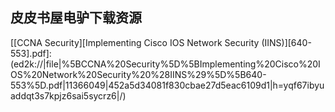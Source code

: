 ## 皮皮书屋电驴下载资源 

[涂抹Oracle(不全).pdf]: (ed2k://|file|%E6%B6%82%E6%8A%B9Oracle%28%E4%B8%8D%E5%85%A8%29.pdf|3663072|d191e3626ffa6ca79350c906940fe5b3|h=7m7vzmki6nl2gcnjgzh4fcb7oqkowyqj|/)

[Smashing HTML5.pdf]: (ed2k://|file|Smashing%20HTML5.pdf|6472520|8e539d2047be476af316787770ae41c2|h=q6ccta3asqjenw352dihcnmodjxhsmzx|/)

[You Don’t Know JS.pdf]: (ed2k://|file|You%20Don%E2%80%99t%20Know%20JS.pdf|6340919|3ae578e0aa1cb819b8e4521b2c78a414|h=vmc2zdecadmmyy235ir4hibj6qbhbyh3|/)

[GNU Emacs Pocket Reference.pdf]: (ed2k://|file|GNU%20Emacs%20Pocket%20Reference.pdf|239149|75213d1d8a46a583d437e8a482910e79|h=nnouyl3eqmvntkqktenc4pilfvvjfsgu|/)

[如何求解问题.pdf]: (ed2k://|file|%E5%A6%82%E4%BD%95%E6%B1%82%E8%A7%A3%E9%97%AE%E9%A2%98.pdf|11062264|ea820ddd5681ae78e1fd119fcd25c497|h=5bbsh5y4ls72zmya5wr46cl75eljhh7n|/)

[Functional Programming Using F# (EPUB).pdf]: (ed2k://|file|Functional%20Programming%20Using%20F%23%20%28EPUB%29.pdf|3141838|abd85dbb4d1f6bfcf1aad2ba49ec1767|h=6jfe7fd3d44yph3zepcwragxgrlq5u3j|/)

[Cocoa Touch for iPhone OS 3.pdf]: (ed2k://|file|Cocoa%20Touch%20for%20iPhone%20OS%203.pdf|19112567|38eff70e4b7b172bc8a4ed65b1d6233b|h=j2yui3cmkmgwatdk5rxu4nobbx24zn7b|/)

[The Language of SQL_ How to Access Data in Relational Databases.pdf]: (ed2k://|file|The%20Language%20of%20SQL_%20How%20to%20Access%20Data%20in%20Relational%20Databases.pdf|1759424|077a1e9b5b9b2e2123facc1d8bfe5356|h=gyrozdujgg3q5r474uyp2fxmmpxe2tmo|/)

[Modern Compiler Implementation in C (photocopy PDF).pdf]: (ed2k://|file|Modern%20Compiler%20Implementation%20in%20C%20%28photocopy%20PDF%29.pdf|42228724|6f9ae72ad63461a95a0776454d30dd69|h=ggol2bjx3zn2asc7dqouuo6cx26fbnbw|/)

[Android Cookbook.pdf]: (ed2k://|file|Android%20Cookbook.pdf|8891577|fcb0f1afeb87ce44298f416b75cb377d|h=dlsrltkkj7wm7kks4tparjf4phwtvkyd|/)

[用Python进行自然语言处理(中文).pdf]: (ed2k://|file|%E7%94%A8Python%E8%BF%9B%E8%A1%8C%E8%87%AA%E7%84%B6%E8%AF%AD%E8%A8%80%E5%A4%84%E7%90%86%28%E4%B8%AD%E6%96%87%29.pdf|4469408|26be0ba6646292b5aa52c6cd2c1b81f5|h=c5rw64cqglru7leio7u6pmicjxxs3qj5|/)

[Hacking Exposed VoIP_ Voice Over IP Security Secrets & Solutions.chm]: (ed2k://|file|Hacking%20Exposed%20VoIP_%20Voice%20Over%20IP%20Security%20Secrets%20%26%20Solutions.chm|17142189|114973fb93ba3cb57876c8c0fb0adfd3|h=w3e6ztp5ojfkw3d7koc2p4wucglwktz6|/)

[Web Information Systems and Mining.pdf]: (ed2k://|file|Web%20Information%20Systems%20and%20Mining.pdf|10366388|86ec2d9128f4aae0e900c6d4f1a833b1|h=5niyrx5v3ww2lrm67yy5zfhzv6vchifh|/)

[The Book of VMWARE.pdf]: (ed2k://|file|The%20Book%20of%20VMWARE.pdf|1464981|7ebf488f69aed8bfaf0047fffdb25e7c|h=op5yhzstz2rdmxv5n6an4hqzzqmvn7ox|/)

[Hello! Python.pdf]: (ed2k://|file|Hello%21%20Python.pdf|32396599|1837ccf298eb8a4bf40ed15d0490d168|h=t3vg62plvbdf6yjddf6oi6u7q26clihv|/)

[The RSpec Book_ Behaviour-Driven Development with RSpec, Cucumber, and Friends.pdf]: (ed2k://|file|The%20RSpec%20Book_%20Behaviour-Driven%20Development%20with%20RSpec%2C%20Cucumber%2C%20and%20Friends.pdf|6977743|8fa3c1fec463421c9e9c7a31dccebf71|h=ra34hn2vumamsmcqwctgxas5kg737zug|/)

[Cfengine 3 Beginner’s Guide.pdf]: (ed2k://|file|Cfengine%203%20Beginner%E2%80%99s%20Guide.pdf|2261757|94e35ae91c582a9aecf654ef4b0a9e89|h=jeq6okarfmsoixurcpy7wxphog5ldtkl|/)

[HTML5 Geolocation.pdf]: (ed2k://|file|HTML5%20Geolocation.pdf|7957320|30f5f5665bde322ea7480ee1885a7ab2|h=7qf3efsc3n2inxyf7ntnvcqousbplwgv|/)

[插件式GIS应用框架的设计与实现.pdf]: (ed2k://|file|%E6%8F%92%E4%BB%B6%E5%BC%8FGIS%E5%BA%94%E7%94%A8%E6%A1%86%E6%9E%B6%E7%9A%84%E8%AE%BE%E8%AE%A1%E4%B8%8E%E5%AE%9E%E7%8E%B0.pdf|33083822|c950035865386bee77a353a3b0c47b8e|h=okou6hlzzhl4qxcbzfplosk3hoi2llqy|/)

[Drupal 6 Theming Cookbook.pdf]: (ed2k://|file|Drupal%206%20Theming%20Cookbook.pdf|22402723|918a61b986d50f47695bd38fa635b2db|h=klybrcpkwflhcr5jv3foa5kobwioh4te|/)

[HTML5_ Up and Running.pdf]: (ed2k://|file|HTML5_%20Up%20and%20Running.pdf|4822899|afd823339e2c07d6eaa98652f67812de|h=mu5dfbpl2njqgisnote7op2rknqrhvay|/)

[Microsoft SharePoint 2013 Inside Out.pdf]: (ed2k://|file|Microsoft%20SharePoint%202013%20Inside%20Out.pdf|48814355|a84e4c9cef56cd127fc23cb19beb407f|h=pkoz4czcxlcmadopt5clwqvc7e37iaj2|/)

[SAP® NetWeaver Portal Technology_ The Complete Reference.pdf]: (ed2k://|file|SAP%C2%AE%20NetWeaver%20Portal%20Technology_%20The%20Complete%20Reference.pdf|31641716|ac145ec01c801e11c0f1156f46edeb4c|h=i6kwnok4g55rbapq7ofbkrmmbrq4brtl|/)

[A Practical Guide to Managing Web Projects.pdf]: (ed2k://|file|A%20Practical%20Guide%20to%20Managing%20Web%20Projects.pdf|8301007|e14dbcc1280347d0703195ef6cfeaa67|h=bto425q4bizkmkrbts7lzdrrf3o2qqbu|/)

[国际大学生程序设计竞赛指南_ACM程序设计.pdf]: (ed2k://|file|%E5%9B%BD%E9%99%85%E5%A4%A7%E5%AD%A6%E7%94%9F%E7%A8%8B%E5%BA%8F%E8%AE%BE%E8%AE%A1%E7%AB%9E%E8%B5%9B%E6%8C%87%E5%8D%97_ACM%E7%A8%8B%E5%BA%8F%E8%AE%BE%E8%AE%A1.pdf|1583991|a66b81c190815cebe607d8280c9a0965|h=6uc4tixrx4krnkoozd4xpskjvsdqygub|/)

[Learning Three.js_ The Javascript 3D Library for WebGL.pdf]: (ed2k://|file|Learning%20Three.js_%20The%20Javascript%203D%20Library%20for%20WebGL.pdf|11700529|72e2affa086ad4b9ea2993098f2d5191|h=o3w54i7wjvpo7fpvvvs2zpfssuk7l2uv|/)

[Linux Bible 2010 Edition.pdf]: (ed2k://|file|Linux%20Bible%202010%20Edition.pdf|11251819|415244ec92971dc94699fe2aff7268a4|h=ang2utzqcyt6ks7yevid447yxhhqrnie|/)

[Pro Web 2.0 Mashups_ Remixing Data and Web Services.pdf]: (ed2k://|file|Pro%20Web%202.0%20Mashups_%20Remixing%20Data%20and%20Web%20Services.pdf|8619216|66d7ef624a7e09c05460bf05cae40b2a|h=yxoqpot4zk2x2h5mzk7jdtzi5j3dixii|/)

[MCITP Self-Paced Training Kit (Exam 70-646)_ Windows Server® 2008 Server Administrator, Second Edition.pdf]: (ed2k://|file|MCITP%20Self-Paced%20Training%20Kit%20%28Exam%2070-646%29_%20Windows%20Server%C2%AE%202008%20Server%20Administrator%2C%20Second%20Edition.pdf|31925845|8487466341d69a7419decd1410ff45b5|h=7vc73rtycgkhoejx3zqrck5uccpgtu6a|/)

[Hibernate实战(第2版).pdf]: (ed2k://|file|Hibernate%E5%AE%9E%E6%88%98%28%E7%AC%AC2%E7%89%88%29.pdf|50796456|becfb192abc145834a880f256c3b715a|h=anxvfw7xupquuznhu5wcw5xjm7bi3si2|/)

[CEGUI 深入解析.pdf]: (ed2k://|file|CEGUI%20%E6%B7%B1%E5%85%A5%E8%A7%A3%E6%9E%90.pdf|1593918|655fd46ea1223e21b4800c8f9bd1d8de|h=hjktxuj6tbmc6prjyvtntvwbxokbgtmg|/)

[Microsoft® Outlook® 2010 Plain & Simple.pdf]: (ed2k://|file|Microsoft%C2%AE%20Outlook%C2%AE%202010%20Plain%20%26%20Simple.pdf|43976532|1f5254b5a876e18b877b7ddee9cc2d6f|h=o4r2fmy2rwdo5yfxt332uh2bollo7wpa|/)

[Designing Web Navigation_ Optimizing the User Experience.chm]: (ed2k://|file|Designing%20Web%20Navigation_%20Optimizing%20the%20User%20Experience.chm|30423247|8d53ce5078c512c55e9795d2c191c162|h=ojryru6puofq4ol3i64cljhxdnjj3u7i|/)

[Big Data For Dummies.pdf]: (ed2k://|file|Big%20Data%20For%20Dummies.pdf|11445396|8d77119ba989e725304d980d26cc5daa|h=dceirq7jezf5uauhb6gk337e3ikbar3a|/)

[Web Development with Java_ Using Hibernate, JSPs and Servlets.pdf]: (ed2k://|file|Web%20Development%20with%20Java_%20Using%20Hibernate%2C%20JSPs%20and%20Servlets.pdf|2180795|737a71207f58bac0fd2aa4e061a28fb9|h=3qsrewaeqabbyeffhm2vmvkz3zyq32oi|/)

[Running an Agile Software Development Project.pdf]: (ed2k://|file|Running%20an%20Agile%20Software%20Development%20Project.pdf|5857144|c621ff9c315d86bed5769c2384c0f072|h=m7xb7xts75ax6wlbt7ltv2lclo3jx2nz|/)

[Linux程序设计权威指南.pdf]: (ed2k://|file|Linux%E7%A8%8B%E5%BA%8F%E8%AE%BE%E8%AE%A1%E6%9D%83%E5%A8%81%E6%8C%87%E5%8D%97.pdf|19079677|50fddeb56e5de8ef6a575b0d3c654d7d|h=ev3d4nc7qibenuz7zeivr6vz6crp475o|/)

[[CCNA Security][Implementing Cisco IOS Network Security (IINS)][640-553].pdf]: (ed2k://|file|%5BCCNA%20Security%5D%5BImplementing%20Cisco%20IOS%20Network%20Security%20%28IINS%29%5D%5B640-553%5D.pdf|11366049|452a5d34081f830cbae27d5eac6109d1|h=yqf67ibyuaddqt3s7kpjz6sai5sycrz6|/)

[Introduction to Databases.pdf]: (ed2k://|file|Introduction%20to%20Databases.pdf|8681607|5691173dae0b53395733264bf98c9d19|h=3hiz6uhr3pm3thuvlesq226krfqzo5xh|/)

[Professional SharePoint 2010 Administration.pdf]: (ed2k://|file|Professional%20SharePoint%202010%20Administration.pdf|45971512|9f43fd361c471e0a87839d263383ac44|h=2yzgl3jqnku3uzpo5drsaeapnpa3shma|/)

[Joomla! 1.5 Content Administration.pdf]: (ed2k://|file|Joomla%21%201.5%20Content%20Administration.pdf|6223654|442f4f4d98ce95278b09a60cd393c6d8|h=ae6av36qddah4iq7ywtmfq72wqca7e7e|/)

[Excel 2010 Visual Quick Tips.pdf]: (ed2k://|file|Excel%202010%20Visual%20Quick%20Tips.pdf|26423378|852073e9c8b3896996b83ba08a60df49|h=qgafgdr7tutjwcxs5l4xgqk7qzrvv3bs|/)

[Teach Yourself MySQL in 21 Days.pdf]: (ed2k://|file|Teach%20Yourself%20MySQL%20in%2021%20Days.pdf|2816317|bc5ef14d8cf181ae6cdd8d4c5b8b6676|h=kjyda3ggwytxgtebwf7u3ehee4lquvdb|/)

[Hacking For Dummies, 4th Edition.pdf]: (ed2k://|file|Hacking%20For%20Dummies%2C%204th%20Edition.pdf|34179692|f4cf31859c84ca4bd750420159df3ea2|h=fqip2qgrmllaqvla2aoaav2pddiblvg6|/)

[Documents, Presentations, and Workbooks_ Using Microsoft® Office to Create Content That Gets Noticed.pdf]: (ed2k://|file|Documents%2C%20Presentations%2C%20and%20Workbooks_%20Using%20Microsoft%C2%AE%20Office%20to%20Create%20Content%20That%20Gets%20Noticed.pdf|31500434|91596b54b5fd299e99042c3f19606e88|h=dn3qdx7m6rxlmrmijzujgqysuec4m3kg|/)

[Killer UX Design.pdf]: (ed2k://|file|Killer%20UX%20Design.pdf|5957156|c07a0ff20d2b1d9d0bafe563a2b79b7b|h=pjuay67rdruhvwjwyzzhoahdjzt3bynh|/)

[Microsoft Outlook 2010 Inside Out.pdf]: (ed2k://|file|Microsoft%20Outlook%202010%20Inside%20Out.pdf|41527868|1ba20b08dd2383c7ae91add5675078ec|h=7b4hkqkls3waleqx7ww5ybf3d63bobts|/)

[Outlook 2010 All-in-One For Dummies.pdf]: (ed2k://|file|Outlook%202010%20All-in-One%20For%20Dummies.pdf|27100704|931ba993f2f53476178f08efaea3fa69|h=ie7m7aidcp274ylsdo7jlqzgszvxpors|/)

[Web Form Design.pdf]: (ed2k://|file|Web%20Form%20Design.pdf|16769599|33eee5ae4265b0f257ae2d43c06e7b71|h=v6xixew336gbddq7l7grct56dyzmpw3m|/)

[Hardening Linux.pdf]: (ed2k://|file|Hardening%20Linux.pdf|2729618|957d45fbfdbc5e9616871f1dde82606a|h=qdfizyk2rwjptiniipkw2sojegnu7mao|/)

[Wireless Java_ Developing with J2ME, Second Edition.chm]: (ed2k://|file|Wireless%20Java_%20Developing%20with%20J2ME%2C%20Second%20Edition.chm|2678665|938128266ee9f4861d04ec5ad0d49aab|h=hx4fdhtksu2nldpip7vdsht7koagx6hb|/)

[Mastering Microsoft Lync Server 2013 (epub版).pdf]: (ed2k://|file|Mastering%20Microsoft%20Lync%20Server%202013%20%28epub%E7%89%88%29.pdf|40786226|ecccca0c32df653b389df88cbb3a6af8|h=wok2a7poi5utvljdziadgccbnkcwpuet|/)

[软件测试（原书第2版）.pdf]: (ed2k://|file|%E8%BD%AF%E4%BB%B6%E6%B5%8B%E8%AF%95%EF%BC%88%E5%8E%9F%E4%B9%A6%E7%AC%AC2%E7%89%88%EF%BC%89.pdf|6586496|19acb21736790cb34c139d8db22c4c15|h=rurhf4tdpqhou4k5y7rizswaq2gpwmg4|/)

[程序员的自我修养—链接、装载与库(已经加书签).pdf]: (ed2k://|file|%E7%A8%8B%E5%BA%8F%E5%91%98%E7%9A%84%E8%87%AA%E6%88%91%E4%BF%AE%E5%85%BB%E2%80%94%E9%93%BE%E6%8E%A5%E3%80%81%E8%A3%85%E8%BD%BD%E4%B8%8E%E5%BA%93%28%E5%B7%B2%E7%BB%8F%E5%8A%A0%E4%B9%A6%E7%AD%BE%29.pdf|31991915|0a1ffff749eedbabbea9e5e784aff2f5|h=3dhzv6ikfqlcj2agyqwmc7d32qj6cueb|/)

[古今数学思想(第一册).pdf]: (ed2k://|file|%E5%8F%A4%E4%BB%8A%E6%95%B0%E5%AD%A6%E6%80%9D%E6%83%B3%28%E7%AC%AC%E4%B8%80%E5%86%8C%29.pdf|14858108|446c6fca87e21fefa8b8ddc035a03a2b|h=muublk2xk7fii4pfes3sgao6snswogo4|/)

[Web Development with Java Server Pages.pdf]: (ed2k://|file|Web%20Development%20with%20Java%20Server%20Pages.pdf|16434842|861996f1a74652af1e09db03a116cf24|h=5nvys2xxl4xfbexqwmlmf6jyrzyhhjj4|/)

[Flex 3 Cookbook, First Edition.chm]: (ed2k://|file|Flex%203%20Cookbook%2C%20First%20Edition.chm|3972613|55a7fcc0966e5987c96f75bbee880c48|h=dynfzd6nx3snnaoovxq5m4vexru4plh6|/)

[Persistence in the Enterprise.chm]: (ed2k://|file|Persistence%20in%20the%20Enterprise.chm|6822642|90f0606b9eb6b2b1e1c80e08fc00f8a2|h=dw24c35t3ho6fg467icb2uxepu6agq3t|/)

[Linux Pocket Guide, 2nd Edition.pdf]: (ed2k://|file|Linux%20Pocket%20Guide%2C%202nd%20Edition.pdf|6021092|028f3a94820792821603c8ce2d2874e0|h=xxss3mhgavihevchwjb7samgdulgpuao|/)

[高效程序员的45个习惯.pdf]: (ed2k://|file|%E9%AB%98%E6%95%88%E7%A8%8B%E5%BA%8F%E5%91%98%E7%9A%8445%E4%B8%AA%E4%B9%A0%E6%83%AF.pdf|37036122|a666e7c0f377f54cb32efffd0d2a4121|h=cuabqgn2ic6wo5jjeeog4fcu5uibkpit|/)

[Learning Python（5th edtion,updated for 3.3 and 2.7).pdf]: (ed2k://|file|Learning%20Python%EF%BC%885th%20edtion%2Cupdated%20for%203.3%20and%202.7%29.pdf|18167148|58df016258e1e88d9a6bfb307dffdeb4|h=zbu4ki37x3krg4zt4dtsmjup4b4acg3n|/)

[Google SketchUp 8 For Dummies.pdf]: (ed2k://|file|Google%20SketchUp%208%20For%20Dummies.pdf|7139113|08b4cf818ff15127b249b350cfaa53c5|h=cxscvvh45e6vxf34keodw4w55y2acyty|/)

[The Scheme Programming Language, 4th Edition.pdf]: (ed2k://|file|The%20Scheme%20Programming%20Language%2C%204th%20Edition.pdf|4388187|a4caff4c0ce98dbb948a081e265d00d4|h=chsuokof6y6zg2q5nwddwpccf7szdvu6|/)

[Foundation ActionScript 3.0 Image Effects.pdf]: (ed2k://|file|Foundation%20ActionScript%203.0%20Image%20Effects.pdf|8753261|b2cdee9ade2004885ea3aa6eac193783|h=nfqzkdksyxavbqjwl6zdpixmnkc76vxx|/)

[Learning Python, 5th Edition.pdf]: (ed2k://|file|Learning%20Python%2C%205th%20Edition.pdf|15165082|9c6d540cc89f5b1be6c4af39daab2ba2|h=csmx3gtczoxc6jxzhgetgogeyjbikdc7|/)

[Games on Symbian OS_ A Handbook for Mobile Development.pdf]: (ed2k://|file|Games%20on%20Symbian%20OS_%20A%20Handbook%20for%20Mobile%20Development.pdf|2838857|309b13093f13629d9790777873f62fdf|h=ybpmkf4zhe3aaiostwyv3hoq6hzem4op|/)

[Learning Go 1.0 中文版.pdf]: (ed2k://|file|Learning%20Go%201.0%20%E4%B8%AD%E6%96%87%E7%89%88.pdf|1735724|b28722828e62c5c2518a10725133e2b3|h=y3mwcdkb5od66cx3mi6puptdruzjx5f7|/)

[Visual C++面向对象与可视化程序设计（第2版）.pdf]: (ed2k://|file|Visual%20C%2B%2B%E9%9D%A2%E5%90%91%E5%AF%B9%E8%B1%A1%E4%B8%8E%E5%8F%AF%E8%A7%86%E5%8C%96%E7%A8%8B%E5%BA%8F%E8%AE%BE%E8%AE%A1%EF%BC%88%E7%AC%AC2%E7%89%88%EF%BC%89.pdf|35096938|4f2f9575c6f0569fc9e3460ad53aeb49|h=ubbxyluevl66mi7jhpckm3vmupztmdu2|/)

[鸟哥的linux私房菜.pdf]: (ed2k://|file|%E9%B8%9F%E5%93%A5%E7%9A%84linux%E7%A7%81%E6%88%BF%E8%8F%9C.pdf|23121212|b89b8bd610bdbc54f7716de4c684fc52|h=5grjs4vhmhsvhnm47xvxcxfknb7qenmx|/)

[Foundation Website Creation with HTML5, CSS3, and JavaScript.pdf]: (ed2k://|file|Foundation%20Website%20Creation%20with%20HTML5%2C%20CSS3%2C%20and%20JavaScript.pdf|12470307|d3615ed36733b759d32daef89f33bd36|h=2hovk5jpxgbtvwdh7sogu3wq6ryxxnsz|/)

[R Graph Cookbook.pdf]: (ed2k://|file|R%20Graph%20Cookbook.pdf|4214326|7b33978b639218ea1a75ef222686c1b8|h=wst4wen2e2witlvpsylrehixa4axifj7|/)

[Assembly Language Step-by-Step_ Programming with Linux, 3rd Edition.pdf]: (ed2k://|file|Assembly%20Language%20Step-by-Step_%20Programming%20with%20Linux%2C%203rd%20Edition.pdf|6047245|bdc3a5f8412965a18031505fafbfa08f|h=qh6rvo7bqr2gf5qbnox64yqcig5mplvc|/)

[Computer Networks and Information Technologies.pdf]: (ed2k://|file|Computer%20Networks%20and%20Information%20Technologies.pdf|8696021|cda5b86944e5a88688a029d08d5a39ff|h=k42acms2kbd274bci2jtp52y5toompie|/)

[CentOS 5系统管理（一）.pdf]: (ed2k://|file|CentOS%205%E7%B3%BB%E7%BB%9F%E7%AE%A1%E7%90%86%EF%BC%88%E4%B8%80%EF%BC%89.pdf|43282499|09da7ab2c88d28c047d4bdd2f13c4302|h=6guzyybsv6nda7ykq7y6uvorm3lvlimd|/)

[Visual Basic 2008 For Dummies.pdf]: (ed2k://|file|Visual%20Basic%202008%20For%20Dummies.pdf|11737092|981c490a0f8bb05e8d644052800216ed|h=t2ruekrccafdwgfob6ymi472awlzonkw|/)

[Parallel Programming with Microsoft Visual C++.pdf]: (ed2k://|file|Parallel%20Programming%20with%20Microsoft%20Visual%20C%2B%2B.pdf|5593201|2d25f9133eba0a89bf04a17b29434285|h=h275eetbqhzvqkbwhdzrdwe626wfeywa|/)

[Beyond Software Architecture_ Creating and Sustaining Winning Solutions.chm]: (ed2k://|file|Beyond%20Software%20Architecture_%20Creating%20and%20Sustaining%20Winning%20Solutions.chm|990322|95ca0d75e66b7366c7e1040c2fca0412|h=p7agi4bydfgxxivzc2x63wwcad5bwfmf|/)

[Microsoft Dynamics GP 2010 Cookbook.pdf]: (ed2k://|file|Microsoft%20Dynamics%20GP%202010%20Cookbook.pdf|19279661|694b408efa9dddddd51ff34c59297d8b|h=a6bnyjuz5vzzrm5z5hch6dkiychut47p|/)

[Small Business Server 2008 Installation, Migration, and Configuration.pdf]: (ed2k://|file|Small%20Business%20Server%202008%20Installation%2C%20Migration%2C%20and%20Configuration.pdf|17537177|0cffc1d5909038cbc1dc3f2eaf281d18|h=ig7q7oh7usrfylzmakg4nwkvbzot63bj|/)

[Adobe Dreamweaver CS3 Classroom in a Book.chm]: (ed2k://|file|Adobe%20Dreamweaver%20CS3%20Classroom%20in%20a%20Book.chm|40832477|312b9900e498678b75bfe0d158911b5b|h=5apvrl4s2pp2ce5ujb2keothxriv5zg4|/)


